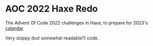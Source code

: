 
# AOC 2022 Haxe Redo

The Advent Of Code 2022 challenges in Haxe, to prepare for 2023's [calendar](https://adventofcode.com/2023)

Very sloppy (but somewhat readable?) code.